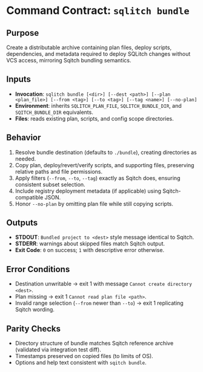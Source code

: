 # Command Contract: `sqlitch bundle`

## Purpose
Create a distributable archive containing plan files, deploy scripts, dependencies, and metadata required to deploy SQLitch changes without VCS access, mirroring Sqitch bundling semantics.

## Inputs
- **Invocation**: `sqlitch bundle [<dir>] [--dest <path>] [--plan <plan_file>] [--from <tag>] [--to <tag>] [--tag <name>] [--no-plan]`
- **Environment**: inherits `SQLITCH_PLAN_FILE`, `SQLITCH_BUNDLE_DIR`, and `SQITCH_BUNDLE_DIR` equivalents.
- **Files**: reads existing plan, scripts, and config scope directories.

## Behavior
1. Resolve bundle destination (defaults to `./bundle`), creating directories as needed.
2. Copy plan, deploy/revert/verify scripts, and supporting files, preserving relative paths and file permissions.
3. Apply filters (`--from`, `--to`, `--tag`) exactly as Sqitch does, ensuring consistent subset selection.
4. Include registry deployment metadata (if applicable) using Sqitch-compatible JSON.
5. Honor `--no-plan` by omitting plan file while still copying scripts.

## Outputs
- **STDOUT**: `Bundled project to <dest>` style message identical to Sqitch.
- **STDERR**: warnings about skipped files match Sqitch output.
- **Exit Code**: `0` on success; `1` with descriptive error otherwise.

## Error Conditions
- Destination unwritable → exit 1 with message `Cannot create directory <dest>`.
- Plan missing → exit 1 `Cannot read plan file <path>`.
- Invalid range selection (`--from` newer than `--to`) → exit 1 replicating Sqitch wording.

## Parity Checks
- Directory structure of bundle matches Sqitch reference archive (validated via integration test diff).
- Timestamps preserved on copied files (to limits of OS).
- Options and help text consistent with `sqitch bundle`.
